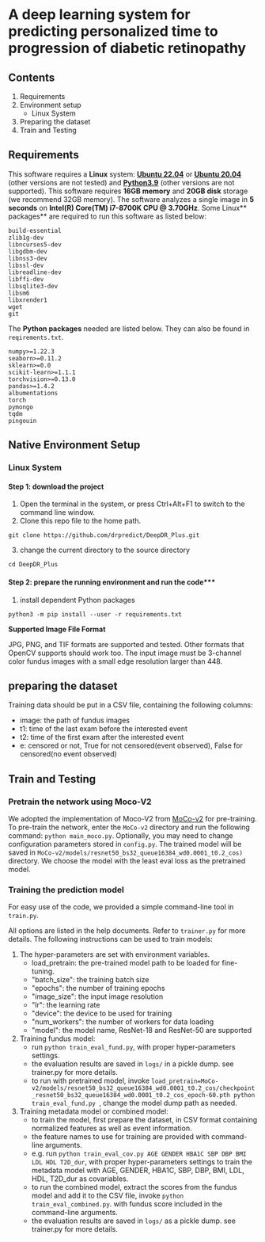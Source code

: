 # A deep learning system for predicting personalized time to progression of diabetic retinopathy

## Contents

1. Requirements
2. Environment setup
    * Linux System
3. Preparing the dataset
4. Train and Testing

## Requirements

This software requires a **Linux** system: [**Ubuntu 22.04**](https://ubuntu.com/download/desktop) or  [**Ubuntu 20.04**](https://ubuntu.com/download/desktop) (other versions are not tested)   and  [**Python3.9**](https://www.python.org) (other versions are not supported). This software requires **16GB memory** and **20GB disk** storage (we recommend 32GB memory). The software analyzes a single image in **5 seconds** on **Intel(R) Core(TM) i7-8700K CPU @ 3.70GHz**. Some Linux** packages** are required to run this software as listed below:

```
build-essential
zlib1g-dev
libncurses5-dev
libgdbm-dev
libnss3-dev
libssl-dev
libreadline-dev
libffi-dev
libsqlite3-dev
libsm6
libxrender1
wget
git
```

The **Python packages** needed are listed below. They can also be found in `reqirements.txt`.

```
numpy>=1.22.3
seaborn>=0.11.2
sklearn>=0.0
scikit-learn>=1.1.1
torchvision>=0.13.0
pandas>=1.4.2
albumentations
torch
pymongo
tqdm
pingouin
```

## Native Environment Setup

### Linux System

#### Step 1: download the project
1. Open the terminal in the system, or press Ctrl+Alt+F1 to switch to the command line window.
1. Clone this repo file to the home path.

```
git clone https://github.com/drpredict/DeepDR_Plus.git
```

3. change the current directory to the source directory

```
cd DeepDR_Plus
```

#### Step 2: prepare the running environment and run the code***

1. install dependent Python packages

```
python3 -m pip install --user -r requirements.txt
```

**Supported Image File Format**

JPG, PNG, and TIF formats are supported and tested. Other formats that OpenCV supports should work too. The input image must be 3-channel color fundus images with a small edge resolution larger than 448.


## preparing the dataset

Training data should be put in a CSV file, containing the following columns:
* image: the path of fundus images
* t1: time of the last exam before the interested event
* t2: time of the first exam after the interested event
* e: censored or not, True for not censored(event observed), False for censored(no event observed)

## Train and Testing
### Pretrain the network using Moco-V2
We adopted the implementation of Moco-V2 from [MoCo-v2](https://github.com/facebookresearch/moco-v2) for pre-training.
To pre-train the network, enter the `MoCo-v2` directory and run the following command:
`python main_moco.py`. Optionally, you may need to change configuration parameters stored in `config.py`.
The trained model will be saved in `MoCo-v2/models/resnet50_bs32_queue16384_wd0.0001_t0.2_cos)` directory. We choose the model with the least eval loss as the pretrained model.

### Training the prediction model
For easy use of the code, we provided a simple command-line tool in `train.py`.

All options are listed in the help documents. Refer to `trainer.py` for more details. The following instructions can be used to train models:

1. The hyper-parameters are set with environment variables.
    * load_pretrain: the pre-trained model path to be loaded for fine-tuning.
    * "batch_size": the training batch size
    * "epochs": the number of training epochs
    * "image_size": the input image resolution
    * "lr": the learning rate
    * "device": the device to be used for training
    * "num_workers": the number of workers for data loading
    * "model": the model name, ResNet-18 and ResNet-50 are supported
1. Training fundus model:
    * run `python train_eval_fund.py`, with proper hyper-parameters settings.
    * the evaluation results are saved in `logs/` in a pickle dump. see trainer.py for more details.
    * to run with pretrained model, invoke `load_pretrain=MoCo-v2/models/resnet50_bs32_queue16384_wd0.0001_t0.2_cos/checkpoint_resnet50_bs32_queue16384_wd0.0001_t0.2_cos_epoch-60.pth python train_eval_fund.py `, change the model dump path as needed.
1. Training metadata model or combined model:
    * to train the model, first prepare the dataset, in CSV format containing normalized features as well as event information.
    * the feature names to use for training are provided with command-line arguments.
    * e.g. run `python train_eval_cov.py AGE GENDER HBA1C SBP DBP BMI LDL HDL T2D_dur`, with proper hyper-parameters settings to train the metadata model with AGE, GENDER, HBA1C, SBP, DBP, BMI, LDL, HDL, T2D_dur as covariables.
    * to run the combined model, extract the scores from the fundus model and add it to the CSV file, invoke `python train_eval_combined.py`. with fundus score included in the command-line arguments.
    * the evaluation results are saved in `logs/` as a pickle dump. see trainer.py for more details.
